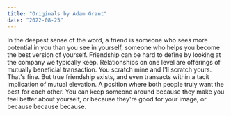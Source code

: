 ```yaml
---
title: "Originals by Adam Grant"
date: "2022-08-25"
---
```


In the deepest sense of the word, a friend is someone who sees more potential in you than you see in yourself, someone who helps you become the best version of yourself.
Friendship can be hard to define by looking at the company we typically keep. Relationships on one level are offerings of mutually beneficial transaction. You scratch mine and I'll scratch yours. That's fine. But true friendship exists, and even transacts within a tacit implication of mutual elevation. A position where both people truly want the best for each other. You can keep someone around because they make you feel better about yourself, or because they're good for your image, or because because because.
